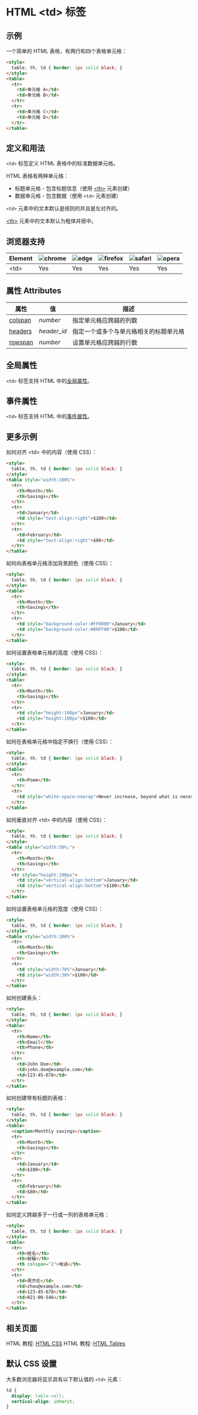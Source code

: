 HTML \<td> 标签
===

## 示例

一个简单的 HTML 表格，有两行和四个表格单元格：

```html idoc:preview:iframe
<style>
  table, th, td { border: 1px solid black; }
</style>
<table>
  <tr>
    <td>单元格 A</td>
    <td>单元格 B</td>
  </tr>
  <tr>
    <td>单元格 C</td>
    <td>单元格 D</td>
  </tr>
</table>
```
<!--rehype:style=height: 110px;-->

## 定义和用法

`<td>` 标签定义 HTML 表格中的标准数据单元格。

HTML 表格有两种单元格：

* 标题单元格 - 包含标题信息（使用 [\<th>](./th.md) 元素创建）
* 数据单元格 - 包含数据（使用 `<td>` 元素创建）

`<td>` 元素中的文本默认是规则的并且是左对齐的。

[\<th>](./th.md) 元素中的文本默认为粗体并居中。

## 浏览器支持

| Element | ![chrome][1] | ![edge][2] | ![firefox][3] | ![safari][4] | ![opera][5] |
| ------- | --- | --- | --- | --- | --- |
| \<td>   | Yes | Yes | Yes | Yes | Yes |

## 属性 Attributes

| 属性 | 值 | 描述 |
| ---- | ---- | ---- |
| [colspan](./td_colspan.md) | *number*     | 指定单元格应跨越的列数 |
| [headers](./td_headers.md) | *header\_id* | 指定一个或多个与单元格相关的标题单元格 |
| [rowspan](./td_rowspan.md) | *number*     | 设置单元格应跨越的行数 |

## 全局属性

`<td>` 标签支持 HTML 中的[全局属性](../reference/standardattributes.md)。

## 事件属性

`<td>` 标签支持 HTML 中的[事件属性](../reference/eventattributes.md)。

## 更多示例

如何对齐 \<td> 中的内容（使用 CSS）：

```html idoc:preview:iframe
<style>
  table, th, td { border: 1px solid black; }
</style>
<table style="width:100%">
  <tr>
    <th>Month</th>
    <th>Savings</th>
  </tr>
  <tr>
    <td>January</td>
    <td style="text-align:right">$100</td>
  </tr>
  <tr>
    <td>February</td>
    <td style="text-align:right">$80</td>
  </tr>
</table>
```
<!--rehype:style=height: 150px;-->

如何向表格单元格添加背景颜色（使用 CSS）：

```html idoc:preview:iframe
<style>
  table, th, td { border: 1px solid black; }
</style>
<table>
  <tr>
    <th>Month</th>
    <th>Savings</th>
  </tr>
  <tr>
    <td style="background-color:#FF0000">January</td>
    <td style="background-color:#00FF00">$100</td>
  </tr>
</table>
```
<!--rehype:style=height: 150px;-->

如何设置表格单元格的高度（使用 CSS）：

```html idoc:preview:iframe
<style>
  table, th, td { border: 1px solid black; }
</style>
<table>
  <tr>
    <th>Month</th>
    <th>Savings</th>
  </tr>
  <tr>
    <td style="height:100px">January</td>
    <td style="height:100px">$100</td>
  </tr>
</table>
```
<!--rehype:style=height: 150px;-->

如何在表格单元格中指定不换行（使用 CSS）：

```html idoc:preview:iframe
<style>
  table, th, td { border: 1px solid black; }
</style>
<table>
  <tr>
    <th>Poem</th>
  </tr>
  <tr>
    <td style="white-space:nowrap">Never increase, beyond what is necessary, the number of entities required to explain anything</td>
  </tr>
</table>
```
<!--rehype:style=height: 110px;-->

如何垂直对齐 \<td> 中的内容（使用 CSS）：

```html idoc:preview:iframe
<style>
  table, th, td { border: 1px solid black; }
</style>
<table style="width:50%;">
  <tr>
    <th>Month</th>
    <th>Savings</th>
  </tr>
  <tr style="height:100px">
    <td style="vertical-align:bottom">January</td>
    <td style="vertical-align:bottom">$100</td>
  </tr>
</table>
```
<!--rehype:style=height: 150px;-->

如何设置表格单元格的宽度（使用 CSS）：

```html idoc:preview:iframe
<style>
  table, th, td { border: 1px solid black; }
</style>
<table style="width:100%">
  <tr>
    <th>Month</th>
    <th>Savings</th>
  </tr>
  <tr>
    <td style="width:70%">January</td>
    <td style="width:30%">$100</td>
  </tr>
</table>
```
<!--rehype:style=height: 110px;-->

如何创建表头：

```html idoc:preview:iframe
<style>
  table, th, td { border: 1px solid black; }
</style>
<table>
  <tr>
    <th>Name</th>
    <th>Email</th>
    <th>Phone</th>
  </tr>
  <tr>
    <td>John Doe</td>
    <td>john.doe@example.com</td>
    <td>123-45-678</td>
  </tr>
</table>
```
<!--rehype:style=height: 160px;-->

如何创建带有标题的表格：

```html idoc:preview:iframe
<style>
  table, th, td { border: 1px solid black; }
</style>
<table>
  <caption>Monthly savings</caption>
  <tr>
    <th>Month</th>
    <th>Savings</th>
  </tr>
  <tr>
    <td>January</td>
    <td>$100</td>
  </tr>
  <tr>
    <td>February</td>
    <td>$80</td>
  </tr>
</table>
```
<!--rehype:style=height: 160px;-->

如何定义跨越多于一行或一列的表格单元格：

```html idoc:preview:iframe
<style>
  table, th, td { border: 1px solid black; }
</style>
<table>
  <tr>
    <th>姓名</th>
    <th>邮箱</th>
    <th colspan="2">电话</th>
  </tr>
  <tr>
    <td>周杰伦</td>
    <td>zhou@example.com</td>
    <td>123-45-678</td>
    <td>021-00-546</td>
  </tr>
</table>
```
<!--rehype:style=height: 130px;-->

## 相关页面

HTML 教程: [HTML CSS](../tutorial/css.md)
HTML 教程: [HTML Tables](../tutorial/tables.md)

## 默认 CSS 设置

大多数浏览器将显示具有以下默认值的 `<td>` 元素：

```css
td {
  display: table-cell;
  vertical-align: inherit;
}
```


[1]: ../assets/chrome.svg
[2]: ../assets/edge.svg
[3]: ../assets/firefox.svg
[4]: ../assets/safari.svg
[5]: ../assets/opera.svg